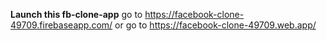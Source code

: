 **Launch this fb-clone-app**
go to https://facebook-clone-49709.firebaseapp.com/ or go to https://facebook-clone-49709.web.app/
